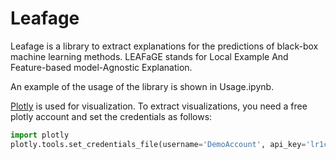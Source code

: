 # Leafage

Leafage is a library to extract explanations for the predictions of black-box machine learning methods.
LEAFaGE stands for Local Example And Feature-based model-Agnostic Explanation.

An example of the usage of the library is shown in Usage.ipynb.

[Plotly](https://plot.ly/python/getting-started/) is used for visualization.
To extract visualizations, you need a free plotly account and set the credentials as follows:
```python 
import plotly
plotly.tools.set_credentials_file(username='DemoAccount', api_key='lr1c37zw81')
```